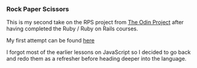 ### Rock Paper Scissors

This is my second take on the RPS project from [The Odin Project](https://www.theodinproject.com/courses/web-development-101/lessons/rock-paper-scissors?ref=lnav)
after having completed the Ruby / Ruby on Rails courses.

My first attempt can be found [here](https://github.com/ellielle/rock-paper-scissors)

I forgot most of the earlier lessons on JavaScript so I decided to go back and redo them as a refresher before heading deeper into the language.
